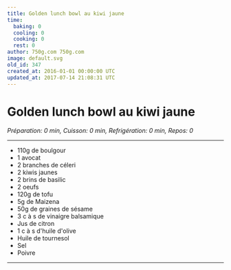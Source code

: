 ```yaml
---
title: Golden lunch bowl au kiwi jaune
time:
  baking: 0
  cooling: 0
  cooking: 0
  rest: 0
author: 750g.com 750g.com
image: default.svg
old_id: 347
created_at: 2016-01-01 00:00:00 UTC
updated_at: 2017-07-14 21:08:31 UTC
---
```


# Golden lunch bowl au kiwi jaune

_Préparation: 0 min, Cuisson: 0 min, Refrigération: 0 min, Repos: 0_

---

- 110g de boulgour
- 1 avocat
- 2 branches de céleri
- 2 kiwis jaunes
- 2 brins de basilic
- 2 oeufs
- 120g de tofu
- 5g de Maizena
- 50g de graines de sésame
- 3 c à s de vinaigre balsamique
- Jus de citron
- 1 c à s d'huile d'olive
- Huile de tournesol
- Sel
- Poivre

---
